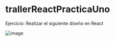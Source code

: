 # trallerReactPracticaUno

Ejercicio: 
Realizar el siguiente diseño en React

![image](https://user-images.githubusercontent.com/54757858/208135261-209a4147-e117-400a-9ef5-7a508586983b.png)
